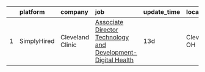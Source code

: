 

|    | platform    | company          | job                                                                                                                                                                      | update_time   | location      |
|---:|:------------|:-----------------|:-------------------------------------------------------------------------------------------------------------------------------------------------------------------------|:--------------|:--------------|
|  1 | SimplyHired | Cleveland Clinic | [Associate Director Technology and Development- Digital Health](https://www.simplyhired.com/job/U20vkDabVWYuEmzOUU9n6blXJNmjJeE1dWnaNzXvloUJnySYx3hgkA?q=arvr+developer) | 13d           | Cleveland, OH |